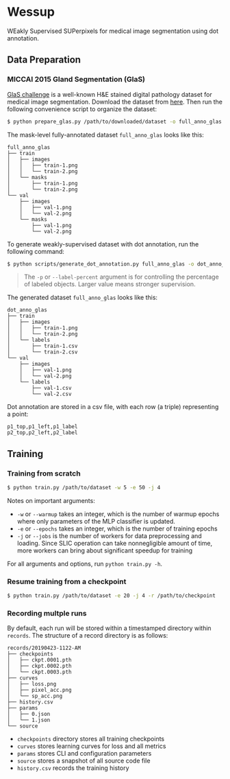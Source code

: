# Wessup

WEakly Supervised SUPerpixels for medical image segmentation using dot annotation.

## Data Preparation

### MICCAI 2015 Gland Segmentation (GlaS)

[GlaS challenge](https://warwick.ac.uk/fac/sci/dcs/research/tia/glascontest/) is a well-known H&E stained digital pathology dataset for medical image segmentation. Download the dataset from [here](https://warwick.ac.uk/fac/sci/dcs/research/tia/glascontest/download/warwick_qu_dataset_released_2016_07_08.zip). Then run the following convenience script to organize the dataset:

```bash
$ python prepare_glas.py /path/to/downloaded/dataset -o full_anno_glas
```

The mask-level fully-annotated dataset `full_anno_glas` looks like this:

```
full_anno_glas
├── train
│   ├── images
│   │   ├── train-1.png
│   │   └── train-2.png
│   └── masks
│       ├── train-1.png
│       └── train-2.png
└── val
    ├── images
    │   ├── val-1.png
    │   └── val-2.png
    └── masks
        ├── val-1.png
        └── val-2.png
```

To generate weakly-supervised dataset with dot annotation, run the following command:

```bash
$ python scripts/generate_dot_annotation.py full_anno_glas -o dot_anno_glas -p 0.5
```

> The `-p` or `--label-percent` argument is for controlling the percentage of labeled objects. Larger value means stronger supervision.

The generated dataset `full_anno_glas` looks like this:

```
dot_anno_glas
├── train
│   ├── images
│   │   ├── train-1.png
│   │   └── train-2.png
│   └── labels
│       ├── train-1.csv
│       └── train-2.csv
└── val
    ├── images
    │   ├── val-1.png
    │   └── val-2.png
    └── labels
        ├── val-1.csv
        └── val-2.csv
```

Dot annotation are stored in a csv file, with each row (a triple) representing a point:

```csv
p1_top,p1_left,p1_label
p2_top,p2_left,p2_label
```

## Training

### Training from scratch

```bash
$ python train.py /path/to/dataset -w 5 -e 50 -j 4
```

Notes on important arguments:

- `-w` or `--warmup` takes an integer, which is the number of warmup epochs where only parameters of the MLP classifier is updated.
- `-e` or `--epochs` takes an integer, which is the number of training epochs
- `-j` or `--jobs` is the number of workers for data preprocessing and loading. Since SLIC operation can take nonnegligible amount of time, more workers can bring about significant speedup for training

For all arguments and options, run `python train.py -h`.

### Resume training from a checkpoint

```bash
$ python train.py /path/to/dataset -e 20 -j 4 -r /path/to/checkpoint
```

### Recording multple runs

By default, each run will be stored within a timestamped directory within `records`. The structure of a record directory is as follows:

```
records/20190423-1122-AM
├── checkpoints
│   ├── ckpt.0001.pth
│   ├── ckpt.0002.pth
│   └── ckpt.0003.pth
├── curves
│   ├── loss.png
│   ├── pixel_acc.png
│   └── sp_acc.png
├── history.csv
├── params
│   ├── 0.json
│   └── 1.json
└── source
```

- `checkpoints` directory stores all training checkpoints
- `curves` stores learning curves for loss and all metrics
- `params` stores CLI and configuration parameters
- `source` stores a snapshot of all source code file
- `history.csv` records the training history
